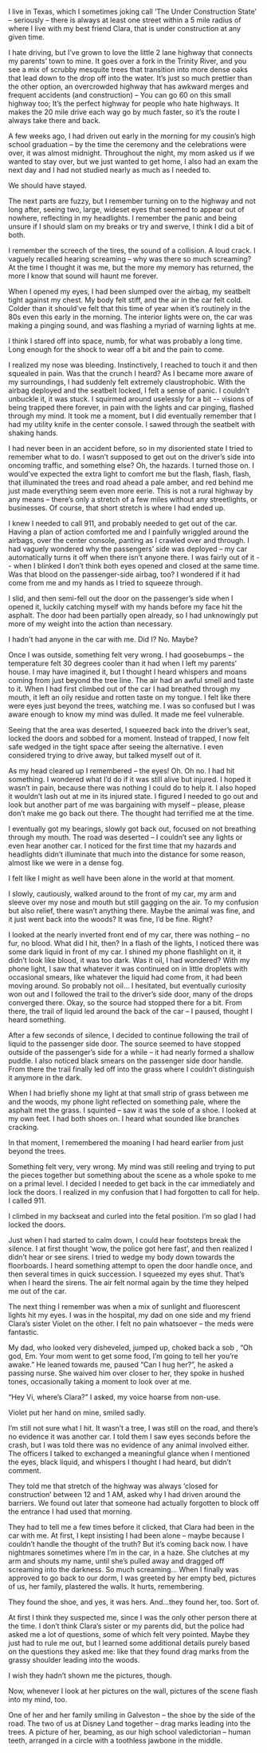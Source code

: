 I live in Texas, which I sometimes joking call ‘The Under Construction State’ – seriously – there is always at least one street within a 5 mile radius of where I live with my best friend Clara, that is under construction at any given time.

I hate driving, but I’ve grown to love the little 2 lane highway that connects my parents’ town to mine. It goes over a fork in the Trinity River, and you see a mix of scrubby mesquite trees that transition into more dense oaks that lead down to the drop off into the water. It’s just so much prettier than the other option, an overcrowded highway that has awkward merges and frequent accidents (and construction) – You can go 60 on this small highway too; It’s the perfect highway for people who hate highways. It makes the 20 mile drive each way go by much faster, so it’s the route I always take there and back.

A few weeks ago, I had driven out early in the morning for my cousin’s high school graduation – by the time the ceremony and the celebrations were over, it was almost midnight. Throughout the night, my mom asked us if we wanted to stay over, but we just wanted to get home, I also had an exam the next day and I had not studied nearly as much as I needed to.

We should have stayed.

The next parts are fuzzy, but I remember turning on to the highway and not long after, seeing two, large, wideset eyes that seemed to appear out of nowhere, reflecting in my headlights. I remember the panic and being unsure if I should slam on my breaks or try and swerve, I think I did a bit of both.

I remember the screech of the tires, the sound of a collision. A loud crack. I vaguely recalled hearing screaming – why was there so much screaming? At the time I thought it was me, but the more my memory has returned, the more I know that sound will haunt me forever.

When I opened my eyes, I had been slumped over the airbag, my seatbelt tight against my chest. My body felt stiff, and the air in the car felt cold. Colder than it should’ve felt that this time of year when it’s routinely in the 80s even this early in the morning. The interior lights were on, the car was making a pinging sound, and was flashing a myriad of warning lights at me.

I think I stared off into space, numb, for what was probably a long time. Long enough for the shock to wear off a bit and the pain to come.

I realized my nose was bleeding. Instinctively, I reached to touch it and then squealed in pain. Was that the crunch I heard? As I became more aware of my surroundings, I had suddenly felt extremely claustrophobic. With the airbag deployed and the seatbelt locked, I felt a sense of panic. I couldn’t unbuckle it, it was stuck. I squirmed around uselessly for a bit -- visions of being trapped there forever, in pain with the lights and car pinging, flashed through my mind. It took me a moment, but I did eventually remember that I had my utility knife in the center console. I sawed through the seatbelt with shaking hands.

I had never been in an accident before, so in my disoriented state I tried to remember what to do. I wasn’t supposed to get out on the driver’s side into oncoming traffic, and something else? Oh, the hazards. I turned those on. I would’ve expected the extra light to comfort me but the flash, flash, flash, that illuminated the trees and road ahead a pale amber, and red behind me just made everything seem even more eerie. This is not a rural highway by any means – there’s only a stretch of a few miles without any streetlights, or businesses. Of course, that short stretch is where I had ended up. 

I knew I needed to call 911, and probably needed to get out of the car. Having a plan of action comforted me and I painfully wriggled around the airbags, over the center console, panting as I crawled over and through. I had vaguely wondered why the passengers’ side was deployed – my car automatically turns it off when there isn’t anyone there. I was fairly out of it -- when I blinked I don’t think both eyes opened and closed at the same time. Was that blood on the passenger-side airbag, too? I wondered if it had come from me and my hands as I tried to squeeze through.

I slid, and then semi-fell out the door on the passenger’s side when I opened it, luckily catching myself with my hands before my face hit the asphalt. The door had been partially open already, so I had unknowingly put more of my weight into the action than necessary.

I hadn't had anyone in the car with me. Did I? No. Maybe? 

Once I was outside, something felt very wrong. I had goosebumps – the temperature felt 30 degrees cooler than it had when I left my parents’ house. I may have imagined it, but I thought I heard whispers and moans coming from just beyond the tree line. The air had an awful smell and taste to it. When I had first climbed out of the car I had breathed through my mouth, it left an oily residue and rotten taste on my tongue. I felt like there were eyes just beyond the trees, watching me. I was so confused but I was aware enough to know my mind was dulled. It made me feel vulnerable.

Seeing that the area was deserted, I squeezed back into the driver’s seat, locked the doors and sobbed for a moment. Instead of trapped, I now felt safe wedged in the tight space after seeing the alternative. I even considered trying to drive away, but talked myself out of it. 

As my head cleared up I remembered – the eyes! Oh. Oh no. I had hit something. I wondered what I’d do if it was still alive but injured. I hoped it wasn’t in pain, because there was nothing I could do to help it. I also hoped it wouldn’t lash out at me in its injured state. I figured I needed to go out and look but another part of me was bargaining with myself – please, please don’t make me go back out there. The thought had terrified me at the time.

I eventually got my bearings, slowly got back out, focused on not breathing through my mouth. The road was deserted – I couldn’t see any lights or even hear another car. I noticed for the first time that my hazards and headlights didn’t illuminate that much into the distance for some reason, almost like we were in a dense fog. 

I felt like I might as well have been alone in the world at that moment. 

I slowly, cautiously, walked around to the front of my car, my arm and sleeve over my nose and mouth but still gagging on the air. To my confusion but also relief, there wasn’t anything there. Maybe the animal was fine, and it just went back into the woods? It was fine, I’d be fine. Right?

I looked at the nearly inverted front end of my car, there was nothing – no fur, no blood. What did I hit, then? In a flash of the lights, I noticed there was some dark liquid in front of my car. I shined my phone flashlight on it, it didn’t look like blood, it was too dark. Was it oil, I had wondered? With my phone light, I saw that whatever it was continued on in little droplets with occasional smears, like whatever the liquid had come from, it had been moving around. So probably not oil... I hesitated, but eventually curiosity won out and I followed the trail to the driver’s side door, many of the drops converged there. Okay, so the source had stopped there for a bit. From there, the trail of liquid led around the back of the car – I paused, thought I heard something. 

After a few seconds of silence, I decided to continue following the trail of liquid to the passenger side door. The source seemed to have stopped outside of the passenger’s side for a while – it had nearly formed a shallow puddle. I also noticed black smears on the passenger side door handle. From there the trail finally led off into the grass where I couldn’t distinguish it anymore in the dark.

When I had briefly shone my light at that small strip of grass between me and the woods, my phone light reflected on something pale, where the asphalt met the grass. I squinted – saw it was the sole of a shoe. I looked at my own feet. I had both shoes on. I heard what sounded like branches cracking.

In that moment, I remembered the moaning I had heard earlier from just beyond the trees.

Something felt very, very wrong. My mind was still reeling and trying to put the pieces together but something about the scene as a whole spoke to me on a primal level. I decided I needed to get back in the car immediately and lock the doors. I realized in my confusion that I had forgotten to call for help. I called 911.

I climbed in my backseat and curled into the fetal position. I’m so glad I had locked the doors.

Just when I had started to calm down, I could hear footsteps break the silence. I at first thought ‘wow, the police got here fast’, and then realized I didn’t hear or see sirens. I tried to wedge my body down towards the floorboards. I heard something attempt to open the door handle once, and then several times in quick succession. I squeezed my eyes shut. That’s when I heard the sirens. The air felt normal again by the time they helped me out of the car.

The next thing I remember was when a mix of sunlight and fluorescent lights hit my eyes. I was in the hospital, my dad on one side and my friend Clara’s sister Violet on the other. I felt no pain whatsoever – the meds were fantastic.

My dad, who looked very disheveled, jumped up, choked back a sob , “Oh god, Em. Your mom went to get some food, I’m going to tell her you’re awake.” He leaned towards me, paused “Can I hug her?”, he asked a passing nurse. She waived him over closer to her, they spoke in hushed tones, occasionally taking a moment to look over at me.

“Hey Vi, where’s Clara?” I asked, my voice hoarse from non-use.

Violet put her hand on mine, smiled sadly. 

I’m still not sure what I hit. It wasn’t a tree, I was still on the road, and there’s no evidence it was another car. I told them I saw eyes seconds before the crash, but I was told there was no evidence of any animal involved either. The officers I talked to exchanged a meaningful glance when I mentioned the eyes, black liquid, and whispers I thought I had heard, but didn’t comment. 

They told me that stretch of the highway was always ‘closed for construction’ between 12 and 1 AM, asked why I had driven around the barriers. We found out later that someone had actually forgotten to block off the entrance I had used that morning.

They had to tell me a few times before it clicked, that Clara had been in the car with me. At first, I kept insisting I had been alone – maybe because I couldn’t handle the thought of the truth? But it’s coming back now. I have nightmares sometimes where I’m in the car, in a haze. She clutches at my arm and shouts my name, until she’s pulled away and dragged off screaming into the darkness. So much screaming... When I finally was approved to go back to our dorm, I was greeted by her empty bed, pictures of us, her family, plastered the walls. It hurts, remembering. 

They found the shoe, and yes, it was hers. And…they found her, too. Sort of.

At first I think they suspected me, since I was the only other person there at the time. I don’t think Clara’s sister or my parents did, but the police had asked me a lot of questions, some of which felt very pointed. Maybe they just had to rule me out, but I learned some additional details purely based on the questions they asked me: like that they found drag marks from the grassy shoulder leading into the woods.

I wish they hadn’t shown me the pictures, though.

Now, whenever I look at her pictures on the wall, pictures of the scene flash into my mind, too.

One of her and her family smiling in Galveston – the shoe by the side of the road. The two of us at Disney Land together – drag marks leading into the trees. A picture of her, beaming, as our high school valedictorian – human teeth, arranged in a circle with a toothless jawbone in the middle.